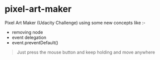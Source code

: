 # pixel-art-maker
Pixel Art Maker (Udacity Challenge) using some new concepts like :- 
<ul>
  <li>removing node</li>
  <li>event delegation</li>
  <li>event.preventDefault()</li>  
</ul>

> Just press the mouse button and keep holding and move anywhere

